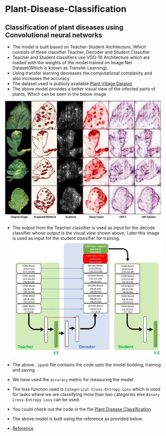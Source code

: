 # Plant-Disease-Classification
## Classification of plant diseases using Convolutional neural networks

* The model is built based on Teacher-Student Architecture, Which consists of three classifier Teacher, Decoder and Student Classifier
* Teacher and Student classifiers use VGG-16 Architecture which are loaded with the weights of the model trained on Image Net Dataset(Which is known as Transfer Learning).
* Using transfer learning decreases the computational complexity and also increases the accuracy
* The dataset used is publicly available [Plant Village Dataset](https://www.kaggle.com/abdallahalidev/plantvillage-dataset)
* The above model provides a better visual view of the infected parts of plants, Which can be seen in the below image

![Visual View](https://github.com/PanchumarthiAbhinav/Plant-Disease-Classification/blob/main/img/Visual%20view.jpg)
* The output from the Teacher classifier is used as input for the decode classifier whose output is the visual view shown above, Later this image is used as input for the student classifier for training.
![Teacher Student Model](https://github.com/PanchumarthiAbhinav/Plant-Disease-Classification/blob/main/img/Teacher%20Student%20Model.jpg)

* The above `.ipynb` file contains the code upto the model building, training and saving
* We have used the `accuracy` metric for measuring the model
* The loss function used is `Categorical Cross-Entropy Loss` which is used for tasks where we are classifying more than two categories else `Binary Cross-Entropy Loss` can be used.
* You could check out the code in the file [Plant Disease Classification](https://github.com/PanchumarthiAbhinav/Plant-Disease-Classification/blob/main/Plant%20Disease%20Classification.ipynb)
* The above model is built using the reference as provided below.
* [Reference](https://arxiv.org/pdf/1905.13523v2.pdf)
 

